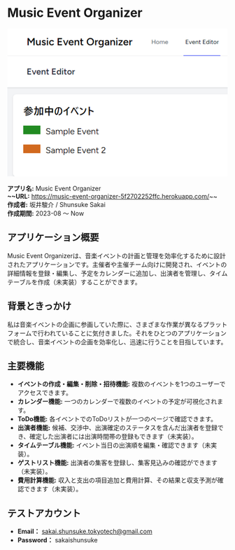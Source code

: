 # Music Event Organizer

![App Screenshot](/public/img/app-screenshot.png)

**アプリ名:** Music Event Organizer  
**~~URL:** https://music-event-organizer-5f2702252ffc.herokuapp.com/~~  
**作成者:** 坂井駿介 / Shunsuke Sakai  
**作成期間:** 2023-08 ～ Now

## アプリケーション概要

Music Event Organizerは、音楽イベントの計画と管理を効率化するために設計されたアプリケーションです。主催者や主催チーム向けに開発され、イベントの詳細情報を登録・編集し、予定をカレンダーに追加し、出演者を管理し、タイムテーブルを作成（未実装）することができます。

## 背景ときっかけ

私は音楽イベントの企画に参画していた際に、さまざまな作業が異なるプラットフォームで行われていることに気付きました。それをひとつのアプリケーションで統合し、音楽イベントの企画を効率化し、迅速に行うことを目指しています。

## 主要機能

- **イベントの作成・編集・削除・招待機能:** 複数のイベントを1つのユーザーでアクセスできます。
- **カレンダー機能:** 一つのカレンダーで複数のイベントの予定が可視化されます。
- **ToDo機能:** 各イベントでのToDoリストが一つのページで確認できます。
- **出演者機能:** 候補、交渉中、出演確定のステータスを含んだ出演者を登録でき、確定した出演者には出演時間帯の登録もできます（未実装）。
- **タイムテーブル機能:** イベント当日の出演順を編集・確認できます（未実装）。
- **ゲストリスト機能:** 出演者の集客を登録し、集客見込みの確認ができます（未実装）。
- **費用計算機能:** 収入と支出の項目追加と費用計算、その結果と収支予測が確認できます（未実装）。

## テストアカウント

- **Email：** sakai.shunsuke.tokyotech@gmail.com
- **Password：** sakaishunsuke
